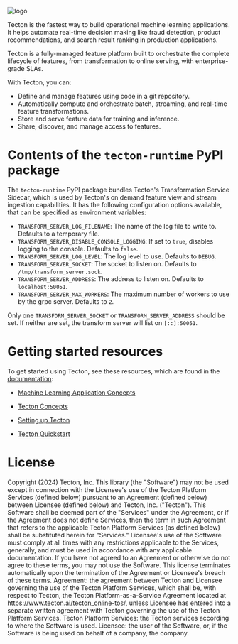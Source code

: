 ![logo](https://s3.us-west-2.amazonaws.com/tecton.ai.public/documentation/pypi/tecton-logo.svg)

Tecton is the fastest way to build operational machine learning applications. It helps automate real-time decision making like fraud detection, product recommendations, and search result ranking in production applications.

Tecton is a fully-managed feature platform built to orchestrate the complete lifecycle of features, from transformation to online serving, with enterprise-grade SLAs.

With Tecton, you can:

- Define and manage features using code in a git repository.
- Automatically compute and orchestrate batch, streaming, and real-time feature
  transformations.
- Store and serve feature data for training and inference.
- Share, discover, and manage access to features.

# Contents of the `tecton-runtime` PyPI package

The `tecton-runtime` PyPI package bundles Tecton's Transformation Service Sidecar, which is used by Tecton's on demand feature view and stream ingestion capabilities.
It has the following configuration options available, that can be specified as environment variables:

- `TRANSFORM_SERVER_LOG_FILENAME`: The name of the log file to write to. Defaults to a temporary file.
- `TRANSFORM_SERVER_DISABLE_CONSOLE_LOGGING`: If set to `true`, disables logging to the console. Defaults to `false`.
- `TRANSFORM_SERVER_LOG_LEVEL`: The log level to use. Defaults to `DEBUG`.
- `TRANSFORM_SERVER_SOCKET`: The socket to listen on. Defaults to `/tmp/transform_server.sock`.
- `TRANSFORM_SERVER_ADDRESS`: The address to listen on. Defaults to `localhost:50051`.
- `TRANSFORM_SERVER_MAX_WORKERS`: The maximum number of workers to use by the grpc server. Defaults to `2`.

Only one `TRANSFORM_SERVER_SOCKET` or `TRANSFORM_SERVER_ADDRESS` should be set. If neither are set, the transform server will list on `[::]:50051`.


# Getting started resources

To get started using Tecton, see these resources, which are found in the [documentation](https://docs.tecton.ai/):

* [Machine Learning Application Concepts](https://docs.tecton.ai/docs/introduction/machine-learning-application-concepts)

* [Tecton Concepts](https://docs.tecton.ai/docs/introduction/tecton-concepts)

* [Setting up Tecton](https://docs.tecton.ai/docs/category/setting-up-tecton)

* [Tecton Quickstart](https://docs.tecton.ai/docs/tutorials/tecton-quick-start/)

# License

Copyright (2024) Tecton, Inc. This library (the "Software") may not be used except in connection with the Licensee's use
of the Tecton Platform Services (defined below) pursuant to an Agreement (defined below) between Licensee (defined
below) and Tecton, Inc. ("Tecton"). This Software shall be deemed part of the "Services" under the Agreement, or if the
Agreement does not define Services, then the term in such Agreement that refers to the applicable Tecton Platform
Services (as defined below) shall be substituted herein for "Services." Licensee's use of the Software must comply at
all times with any restrictions applicable to the Services, generally, and must be used in accordance with any
applicable documentation. If you have not agreed to an Agreement or otherwise do not agree to these terms, you may not
use the Software. This license terminates automatically upon the termination of the Agreement or Licensee's breach of
these terms. Agreement: the agreement between Tecton and Licensee governing the use of the Tecton Platform Services,
which shall be, with respect to Tecton, the Tecton Platform-as-a-Service Agreement located
at https://www.tecton.ai/tecton_online-tos/, unless Licensee has entered into a separate written agreement with Tecton
governing the use of the Tecton Platform Services. Tecton Platform Services: the Tecton services according to where the
Software is used. Licensee: the user of the Software, or, if the Software is being used on behalf of a company, the
company.
